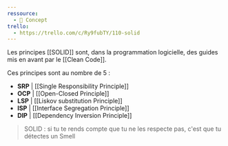 ```yaml
---
ressource:
  - 🧠 Concept
trello:
  - https://trello.com/c/Ry9fubTY/110-solid
---
```


Les principes [[SOLID]] sont, dans la programmation logicielle, des guides mis en avant par le [[Clean Code]].

Ces principes sont au nombre de 5 :

- **SRP** | [[Single Responsibility Principle]]
- **OCP** | [[Open-Closed Principle]]
- **LSP** | [[Liskov substitution Principle]]
- **ISP** | [[Interface Segregation Principle]]
- **DIP** | [[Dependency Inversion Principle]]

> SOLID : si tu te rends compte que tu ne les respecte pas, c'est que tu détectes un Smell
